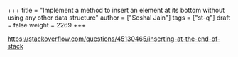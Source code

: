 +++
title = "Implement a method to insert an element at its bottom without using any other data structure"
author = ["Seshal Jain"]
tags = ["st-q"]
draft = false
weight = 2269
+++

<https://stackoverflow.com/questions/45130465/inserting-at-the-end-of-stack>
